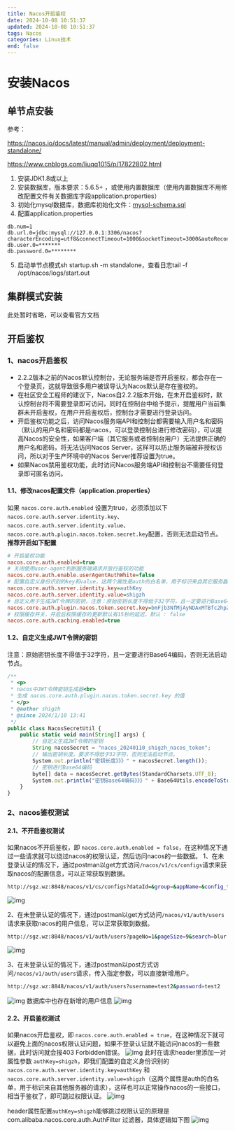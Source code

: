 ```yaml
---
title: Nacos开启鉴权
date: 2024-10-08 10:51:37
updated: 2024-10-08 10:51:37
tags: Nacos
categories: Linux技术
end: false
---
```


<!-- more -->

# 安装Nacos

## 单节点安装

参考：

https://nacos.io/docs/latest/manual/admin/deployment/deployment-standalone/

https://www.cnblogs.com/liuqq1015/p/17822802.html

1. 安装JDK1.8或以上
2. 安装数据库，版本要求：5.6.5+ ，或使用内置数据库（使用内置数据库不用修改配置文件有关数据库字段application.properties）
3. 初始化mysql数据库，数据库初始化文件：[mysql-schema.sql](https://github.com/alibaba/nacos/blob/master/distribution/conf/mysql-schema.sql)
4. 配置application.properties

```
db.num=1
db.url.0=jdbc:mysql://127.0.0.1:3306/nacos?characterEncoding=utf8&connectTimeout=1000&socketTimeout=3000&autoReconnect=true&useUnicode=true&useSSL=false&serverTimezone=UTC
db.user.0=*******
db.password.0=********
```

5. 启动单节点模式sh startup.sh -m standalone，查看日志tail -f /opt/nacos/logs/start.out

## 集群模式安装

此处暂时省略，可以查看官方文档





## 开启鉴权

### 1、nacos开启鉴权

- 2.2.2版本之前的Nacos默认控制台，无论服务端是否开启鉴权，都会存在一个登录页，这就导致很多用户被误导认为Nacos默认是存在鉴权的。
- 在社区安全工程师的建议下，Nacos自2.2.2版本开始，在未开启鉴权时，默认控制台将不需要登录即可访问，同时在控制台中给予提示，提醒用户当前集群未开启鉴权，在用户开启鉴权后，控制台才需要进行登录访问。
- 开启鉴权功能之后，访问Nacos服务端API和控制台都需要输入用户名和密码（默认的用户名和密码都是nacos，可以登录控制台进行修改密码），可以提高Nacos的安全性，如果客户端（其它服务或者控制台用户）无法提供正确的用户名和密码，将无法访问Nacos Server，这样可以防止服务端被非授权访问，所以对于生产环境中的Nacos Server推荐设置为true。
- 如果Nacos禁用鉴权功能，此时访问Nacos服务端API和控制台不需要任何登录即可匿名访问。

#### 1.1、修改nacos配置文件（application.properties）

如果 `nacos.core.auth.enabled` 设置为true，必须添加以下`nacos.core.auth.server.identity.key`、`nacos.core.auth.server.identity.value`、`nacos.core.auth.plugin.nacos.token.secret.key`配置，否则无法启动节点。
**推荐开启如下配置**

```ini
# 开启鉴权功能
nacos.core.auth.enabled=true
# 关闭使用user-agent判断服务端请求并放行鉴权的功能
nacos.core.auth.enable.userAgentAuthWhite=false
# 配置自定义身份识别的key和value，这两个属性是auth的白名单，用于标识来自其它服务器的请求，具体实现见 com.alibaba.nacos.core.auth.AuthFilter。
nacos.core.auth.server.identity.key=authKey
nacos.core.auth.server.identity.value=shigzh
# 自定义用于生成JWT令牌的密钥，注意：原始密钥长度不得低于32字符，且一定要进行Base64编码，否则无法启动节点。
nacos.core.auth.plugin.nacos.token.secret.key=bmFjb3NfMjAyNDAxMTBfc2hpZ3poX25hY29zX3Rva2Vu
# 权限缓存开关，开启后权限缓存的更新默认有15秒的延迟，默认 : false
nacos.core.auth.caching.enabled=true
```

#### 1.2、自定义生成JWT令牌的密钥

注意：原始密钥长度不得低于32字符，且一定要进行Base64编码，否则无法启动节点。

```typescript
/**
 * <p>
 * nacos中JWT令牌密钥生成器<br>
 * 生成 nacos.core.auth.plugin.nacos.token.secret.key 的值
 * </p>
 * @author shigzh
 * @since 2024/1/10 13:41
 */
public class NacosSecretUtil {
    public static void main(String[] args) {
        // 自定义生成JWT令牌的密钥
        String nacosSecret = "nacos_20240110_shigzh_nacos_token";
        // 输出密钥长度，要求不得低于32字符，否则无法启动节点。
        System.out.println("密钥长度》》》" + nacosSecret.length());
        // 密钥进行Base64编码
        byte[] data = nacosSecret.getBytes(StandardCharsets.UTF_8);
        System.out.println("密钥Base64编码》》》" + Base64Utils.encodeToString(data));
    }
}
```

### 2、nacos鉴权测试

#### 2.1、不开启鉴权测试

如果nacos不开启鉴权，即 `nacos.core.auth.enabled = false`，在这种情况下通过一些请求就可以绕过nacos的权限认证，然后访问nacos的一些数据。
1、在未登录认证的情况下，通过postman以get方式访问`/nacos/v1/cs/configs`请求来获取nacos的配置信息，可以正常获取到数据。

```bash
http://sgz.wz:8848/nacos/v1/cs/configs?dataId=&group=&appName=&config_tags=&pageNo=1&pageSize=10&tenant=&search=accurate&accessToken=&username=
```

![img](https://cos.vlinux.cn/www-vlinux-cn-blog-img/1680363-20240111151531287-527499284.png)

2、在未登录认证的情况下，通过postman以get方式访问`/nacos/v1/auth/users`请求来获取nacos的用户信息，可以正常获取到数据。

```bash
http://sgz.wz:8848/nacos/v1/auth/users?pageNo=1&pageSize=9&search=blur
```

![img](https://cos.vlinux.cn/www-vlinux-cn-blog-img/1680363-20240111151728348-2065281444.png)

3、在未登录认证的情况下，通过postman以post方式访问`/nacos/v1/auth/users`请求，传入指定参数，可以直接新增用户。

```bash
http://sgz.wz:8848/nacos/v1/auth/users?username=test2&password=test2
```

![img](https://cos.vlinux.cn/www-vlinux-cn-blog-img/1680363-20240111151906922-1323107565.png)
数据库中也存在新增的用户信息
![img](https://cos.vlinux.cn/www-vlinux-cn-blog-img/1680363-20240111152308299-1210876117.png)

#### 2.2、开启鉴权测试

如果nacos开启鉴权，即 `nacos.core.auth.enabled = true`，在这种情况下就可以避免上面的nacos权限认证问题，如果不登录认证就不能访问nacos的一些数据，此时访问就会报403 Forbidden错误。
![img](https://cos.vlinux.cn/www-vlinux-cn-blog-img/1680363-20240111152900291-825669718.png)
此时在请求header里添加一对属性参数 `authKey=shigzh`，即我们配置的自定义身份识别的 `nacos.core.auth.server.identity.key=authKey` 和 `nacos.core.auth.server.identity.value=shigzh`（这两个属性是auth的白名单，用于标识来自其他服务器的请求），这样也可以正常操作nacos的一些接口，相当于鉴权了，即可跳过权限认证。
![img](https://cos.vlinux.cn/www-vlinux-cn-blog-img/1680363-20240111161156423-206201221.png)

header属性配置`authKey=shigzh`能够跳过权限认证的原理是 com.alibaba.nacos.core.auth.AuthFilter 过滤器，具体逻辑如下图
![img](https://cos.vlinux.cn/www-vlinux-cn-blog-img/1680363-20240111163713753-808447754.png)
